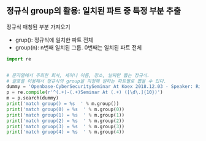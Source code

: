 ## 정규식 group의 활용: 일치된 파트 중 특정 부분 추출


정규식 매칭된 부분 가져오기
* grup(): 정규식에 일치한 파트 전체
* group(n): n번째 일치된 그룹. 0번째는 일치된 파트 전체

```python
import re


# 문자열에서 주최한 회사, 세미나 이름, 장소, 날짜만 뽑는 정규식. 
# 괄호를 이용해서 정규식의 group을 지정해 원하는 파트별로 뽑을 수 있다.
dummy = 'Openbase-CyberSecuritySeminar At Koex 2018.12.03 - Speaker: Richard'
p = re.compile(r'^(.+)-(.+)Seminar At (.+) ([\d\.]{10})')
m = p.search(dummy)
print('match group() = %s  ' % m.group())
print('match group(0) = %s  ' % m.group(0))
print('match group(1) = %s  ' % m.group(1))
print('match group(2) = %s  ' % m.group(2))
print('match gruop(3) = %s  ' % m.group(3))
print('match gruop(4) = %s  ' % m.group(4))
```